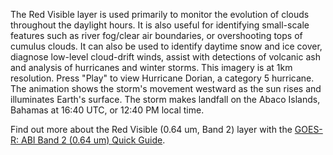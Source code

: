 The Red Visible layer is used primarily to monitor the evolution of clouds throughout the daylight hours. It is also useful for identifying small-scale features such as river fog/clear air boundaries, or overshooting tops of cumulus clouds. It can also be used to identify daytime snow and ice cover, diagnose low-level cloud-drift winds, assist with detections of volcanic ash and analysis of hurricanes and winter storms. This imagery is at 1km resolution. Press "Play" to view Hurricane Dorian, a category 5 hurricane. The animation shows the storm's movement westward as the sun rises and illuminates Earth's surface. The storm makes landfall on the Abaco Islands, Bahamas at 16:40 UTC, or 12:40 PM local time.

Find out more about the Red Visible (0.64 um, Band 2) layer with the [GOES-R: ABI Band 2 (0.64 um) Quick Guide](https://www.star.nesdis.noaa.gov/GOES/documents/ABIQuickGuide_Band02.pdf).
